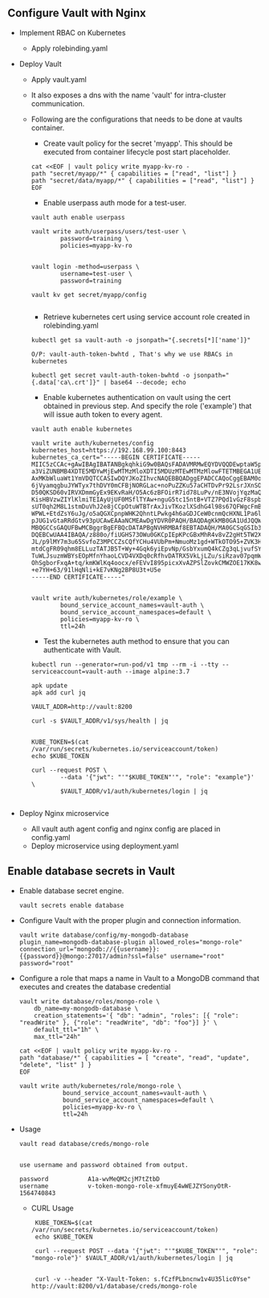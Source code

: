 <h2>Configure Vault with Nginx</h2>

- Implement RBAC on Kubernetes 
  - Apply rolebinding.yaml

- Deploy Vault 
  - Apply vault.yaml
  - It also exposes a dns with the name 'vault' for intra-cluster communication.
  - Following are the configurations that needs to be done at vaults container.
    - Create vault policy for the secret 'myapp'. This should be executed from container lifecycle post start placeholder.
    
    ```
    cat <<EOF | vault policy write myapp-kv-ro -
    path "secret/myapp/*" { capabilities = ["read", "list"] }
    path "secret/data/myapp/*" { capabilities = ["read", "list"] }
    EOF
    ```
    - Enable userpass auth mode for a test-user.
    
    ```
    vault auth enable userpass
    
    vault write auth/userpass/users/test-user \
            password=training \
            policies=myapp-kv-ro
            
    
    vault login -method=userpass \
            username=test-user \
            password=training
            
    vault kv get secret/myapp/config
                    
    ```
    - Retrieve kubernetes cert using service account role created in rolebinding.yaml
    
    ```
    kubectl get sa vault-auth -o jsonpath="{.secrets[*]['name']}"
    
    O/P: vault-auth-token-bwhtd , That's why we use RBACs in kubernetes
    
    kubectl get secret vault-auth-token-bwhtd -o jsonpath="{.data['ca\.crt']}" | base64 --decode; echo
    ```
    - Enable kubernetes authentication on vault using the cert obtained in previous step. And specify the role ('example') that will issue auth token to every agent.
    
    ```
    vault auth enable kubernetes
    
    vault write auth/kubernetes/config  kubernetes_host=https://192.168.99.100:8443   kubernetes_ca_cert="-----BEGIN CERTIFICATE-----
    MIIC5zCCAc+gAwIBAgIBATANBgkqhkiG9w0BAQsFADAVMRMwEQYDVQQDEwptaW5p
    a3ViZUNBMB4XDTE5MDYwMjEwMTMzMloXDTI5MDUzMTEwMTMzMlowFTETMBEGA1UE
    AxMKbWluaWt1YmVDQTCCASIwDQYJKoZIhvcNAQEBBQADggEPADCCAQoCggEBAM0o
    6jVyamqgbuJYWTyx7thDVY0mCFBjNORGLac+noPuZZKu57aCHTDvPr92LsrJXnSO
    D50QKSD60vIRVXDmmGyEx9EKvRaH/O5Ac6zBFOirR7id78LuPv/nE3NVojYqzMaQ
    KisHBVzwZIYlKlmiTEIAyUjUF0MSflTYAw+nguG5tc15ntB+VTZ7PQd1vGzF8spb
    sUT0qh2M8L1stmDuVhJ2e8jCCpOtuWTBTrAxJivTKozlXSdhG4l98s67QFWgcFmB
    WPWL+EtdZsY6uJg/o5aQGXCpnpWHK2QhntLPwkg4h6aGDJCeW0cnmQcHXNL1Pa6l
    pJUG1vGtaRRdGtv93pUCAwEAAaNCMEAwDgYDVR0PAQH/BAQDAgKkMB0GA1UdJQQW
    MBQGCCsGAQUFBwMCBggrBgEFBQcDATAPBgNVHRMBAf8EBTADAQH/MA0GCSqGSIb3
    DQEBCwUAA4IBAQA/z880o/fiUGHS73OWu0GKCpIEpKPcGBxMhR4v8vZ2gHt5TW2X
    JL/p9lMY7m3u65SvfoZ3MPCCZsCQfYCHu4VUbPm+NmuoMz1gd+WTkOTO95+ZVK3H
    mtdCgFR09qhm8ELLuzTATJB5T+Wy+4Gqk6yiEpvNp/GsbYxumQ4kCZg3qLjvufSY
    TuWLJsuzmWBYsEOpMfnYhaoLCVD4VXDq0cRfhvDATRX5VkLjLZu/siRzav07pqmW
    OhSgborFxqA+tq/kmKWlKq4oocx/eFEVvI895picxXvAZPSlZovkCMWZOE17KK8w
    +e7YH+63/91lHqNli+kE7vKNg2BP8U3t+U5e
    -----END CERTIFICATE-----"
    
    
    vault write auth/kubernetes/role/example \
            bound_service_account_names=vault-auth \
            bound_service_account_namespaces=default \
            policies=myapp-kv-ro \
            ttl=24h
    ```
    - Test the kubernetes auth method to ensure that you can authenticate with Vault.

    ```    
    kubectl run --generator=run-pod/v1 tmp --rm -i --tty --serviceaccount=vault-auth --image alpine:3.7
    
    apk update
    apk add curl jq
    
    VAULT_ADDR=http://vault:8200
    
    curl -s $VAULT_ADDR/v1/sys/health | jq
    
    
    KUBE_TOKEN=$(cat /var/run/secrets/kubernetes.io/serviceaccount/token)
    echo $KUBE_TOKEN
    
    curl --request POST \
            --data '{"jwt": "'"$KUBE_TOKEN"'", "role": "example"}' \
            $VAULT_ADDR/v1/auth/kubernetes/login | jq
            

    ```
- Deploy Nginx microservice
  - All vault auth agent config and nginx config are placed in config.yaml
  - Deploy microservice using deployment.yaml  
    
    
<h2>Enable database secrets in Vault</h2>

- Enable database secret engine.   
   ```
   vault secrets enable database
   ```

- Configure Vault with the proper plugin and connection information.   
   ```
   vault write database/config/my-mongodb-database plugin_name=mongodb-database-plugin allowed_roles="mongo-role" connection_url="mongodb://{{username}}:{{password}}@mongo:27017/admin?ssl=false" username="root" password="root"
   ```
   
- Configure a role that maps a name in Vault to a MongoDB command that executes and creates the database credential   
   
   ```
   vault write database/roles/mongo-role \
       db_name=my-mongodb-database \
       creation_statements='{ "db": "admin", "roles": [{ "role": "readWrite" }, {"role": "readWrite", "db": "foo"}] }' \
       default_ttl="1h" \
       max_ttl="24h"

   cat <<EOF | vault policy write myapp-kv-ro -
   path "database/*" { capabilities = [ "create", "read", "update", "delete", "list" ] }
   EOF 

   vault write auth/kubernetes/role/mongo-role \
               bound_service_account_names=vault-auth \
               bound_service_account_namespaces=default \
               policies=myapp-kv-ro \
               ttl=24h
   ```
   
- Usage   
   ```    
   vault read database/creds/mongo-role


   use username and password obtained from output.     
   
   password           A1a-wvMeQM2cjM7tZtbD
   username           v-token-mongo-role-xfmuyE4wWEJZYSonyOtR-1564740843
 
   ```
  
  - CURL Usage
    ```
     KUBE_TOKEN=$(cat /var/run/secrets/kubernetes.io/serviceaccount/token)
     echo $KUBE_TOKEN
        
     curl --request POST --data '{"jwt": "'"$KUBE_TOKEN"'", "role": "mongo-role"}' $VAULT_ADDR/v1/auth/kubernetes/login | jq
    
     
     curl -v --header "X-Vault-Token: s.fCzfPLbncnw1v4U35lic0Yse" http://vault:8200/v1/database/creds/mongo-role
    ```